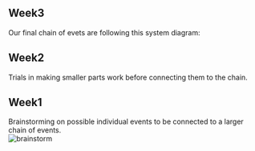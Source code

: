 ## Week3
Our final chain of evets are following this system diagram: 

## Week2
Trials in making smaller parts work before connecting them to the chain. 

## Week1
Brainstorming on possible individual events to be connected to a larger chain of events.  
![brainstorm](https://github.com/nanyij-world/accd-ctsp21/blob/docs/brainstorm.png)
